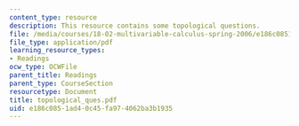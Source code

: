 ```yaml
---
content_type: resource
description: This resource contains some topological questions.
file: /media/courses/18-02-multivariable-calculus-spring-2006/e186c0851ad40c45fa974062ba3b1935_topological_ques.pdf
file_type: application/pdf
learning_resource_types:
- Readings
ocw_type: OCWFile
parent_title: Readings
parent_type: CourseSection
resourcetype: Document
title: topological_ques.pdf
uid: e186c085-1ad4-0c45-fa97-4062ba3b1935
---
```

